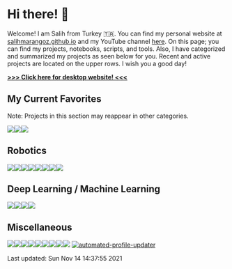 # Hi there! :wave: 

Welcome! I am Salih from Turkey :tr:. You can find my personal website at [salihmarangoz.github.io](https://salihmarangoz.github.io) and my YouTube channel [here](https://www.youtube.com/channel/UCu8rMm9uYrH-wwY1gI--fSQ). On this page; you can find my projects, notebooks, scripts, and tools. Also, I have categorized and summarized my projects as seen below for you. Recent and active projects are located on the upper rows. I wish you a good day!


[**>>> Click here for desktop website! <<<**](https://github.com/salihmarangoz)


## My Current Favorites

Note: Projects in this section may reappear in other categories.

[![](https://github-readme-stats.vercel.app/api/pin/?username=salihmarangoz&repo=system_tray_extensions)](https://github.com/salihmarangoz/system_tray_extensions)[![](https://github-readme-stats.vercel.app/api/pin/?username=salihmarangoz&repo=UbuntuTweaks)](https://github.com/salihmarangoz/UbuntuTweaks)[![](https://github-readme-stats.vercel.app/api/pin/?username=salihmarangoz&repo=notebooks)](https://github.com/salihmarangoz/notebooks)
## Robotics

[![](https://github-readme-stats.vercel.app/api/pin/?username=salihmarangoz&repo=extract_line_segments)](https://github.com/salihmarangoz/extract_line_segments)[![](https://github-readme-stats.vercel.app/api/pin/?username=salihmarangoz&repo=robot_laser_simulator)](https://github.com/salihmarangoz/robot_laser_simulator)[![](https://github-readme-stats.vercel.app/api/pin/?username=salihmarangoz&repo=robot_laser_grid_mapping)](https://github.com/salihmarangoz/robot_laser_grid_mapping)[![](https://github-readme-stats.vercel.app/api/pin/?username=salihmarangoz&repo=robot_landmark_simulator)](https://github.com/salihmarangoz/robot_landmark_simulator)[![](https://github-readme-stats.vercel.app/api/pin/?username=salihmarangoz&repo=image2gazebo)](https://github.com/salihmarangoz/image2gazebo)[![](https://github-readme-stats.vercel.app/api/pin/?username=salihmarangoz&repo=deep_navigation)](https://github.com/salihmarangoz/deep_navigation)[![](https://github-readme-stats.vercel.app/api/pin/?username=salihmarangoz&repo=vl53l1x_scanner)](https://github.com/salihmarangoz/vl53l1x_scanner)[![](https://github-readme-stats.vercel.app/api/pin/?username=salihmarangoz&repo=RobotMappingCourse)](https://github.com/salihmarangoz/RobotMappingCourse)
## Deep Learning / Machine Learning

[![](https://github-readme-stats.vercel.app/api/pin/?username=salihmarangoz&repo=turkish_tea_optimization)](https://github.com/salihmarangoz/turkish_tea_optimization)[![](https://github-readme-stats.vercel.app/api/pin/?username=salihmarangoz&repo=notebooks)](https://github.com/salihmarangoz/notebooks)[![](https://github-readme-stats.vercel.app/api/pin/?username=salihmarangoz&repo=PathPlanningGeneticAlgorithm)](https://github.com/salihmarangoz/PathPlanningGeneticAlgorithm)[![](https://github-readme-stats.vercel.app/api/pin/?username=salihmarangoz&repo=ImageGenerationGeneticAlgorithm)](https://github.com/salihmarangoz/ImageGenerationGeneticAlgorithm)
## Miscellaneous

[![](https://github-readme-stats.vercel.app/api/pin/?username=salihmarangoz&repo=salihmarangoz)](https://github.com/salihmarangoz/salihmarangoz)[![](https://github-readme-stats.vercel.app/api/pin/?username=salihmarangoz&repo=system_tray_extensions)](https://github.com/salihmarangoz/system_tray_extensions)[![](https://github-readme-stats.vercel.app/api/pin/?username=salihmarangoz&repo=UbuntuTweaks)](https://github.com/salihmarangoz/UbuntuTweaks)[![](https://github-readme-stats.vercel.app/api/pin/?username=salihmarangoz&repo=prevent_touchpad_toggle)](https://github.com/salihmarangoz/prevent_touchpad_toggle)[![](https://github-readme-stats.vercel.app/api/pin/?username=salihmarangoz&repo=github_ci_nbconvert)](https://github.com/salihmarangoz/github_ci_nbconvert)[![](https://github-readme-stats.vercel.app/api/pin/?username=salihmarangoz&repo=cpm_script)](https://github.com/salihmarangoz/cpm_script)[![](https://github-readme-stats.vercel.app/api/pin/?username=salihmarangoz&repo=GithubBackup)](https://github.com/salihmarangoz/GithubBackup)[![](https://github-readme-stats.vercel.app/api/pin/?username=salihmarangoz&repo=DrawOnConsole)](https://github.com/salihmarangoz/DrawOnConsole)[![](https://github-readme-stats.vercel.app/api/pin/?username=salihmarangoz&repo=WashingMachineArduinoTimer)](https://github.com/salihmarangoz/WashingMachineArduinoTimer)
[![automated-profile-updater](https://github.com/salihmarangoz/salihmarangoz/actions/workflows/update.yml/badge.svg)](https://github.com/salihmarangoz/salihmarangoz/actions/workflows/update.yml)



Last updated: Sun Nov 14 14:37:55 2021

